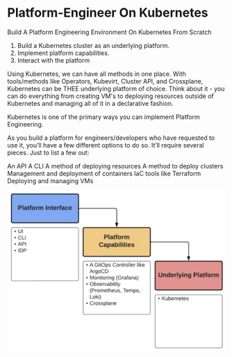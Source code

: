 # Platform-Engineer On Kubernetes
Build A Platform Engineering Environment On Kubernetes From Scratch
1. Build a Kubernetes cluster as an underlying platform.
2. Implement platform capabilities.
3. Interact with the platform

Using Kubernetes, we can have all methods in one place.
With tools/methods like Operators, Kubevirt, Cluster API, and Crossplane, Kubernetes can be THEE underlying platform of choice.
Think about it - you can do everything from creating VM's to deploying resources outside of Kubernetes and managing all of it in a declarative fashion.

Kubernetes is one of the primary ways you can implement Platform Engineering.

As you build a platform for engineers/developers who have requested to use it, you’ll have a few different options to do so. It’ll require several pieces. Just to list a few out:

An API    A CLI  A method of deploying resources  A method to deploy clusters  Management and deployment of containers  IaC tools like Terraform  Deploying and managing VMs

![tt](https://github.com/AoO-24/Platform-Engineer-Kube/blob/main/40171730216847_.pic.jpg)


